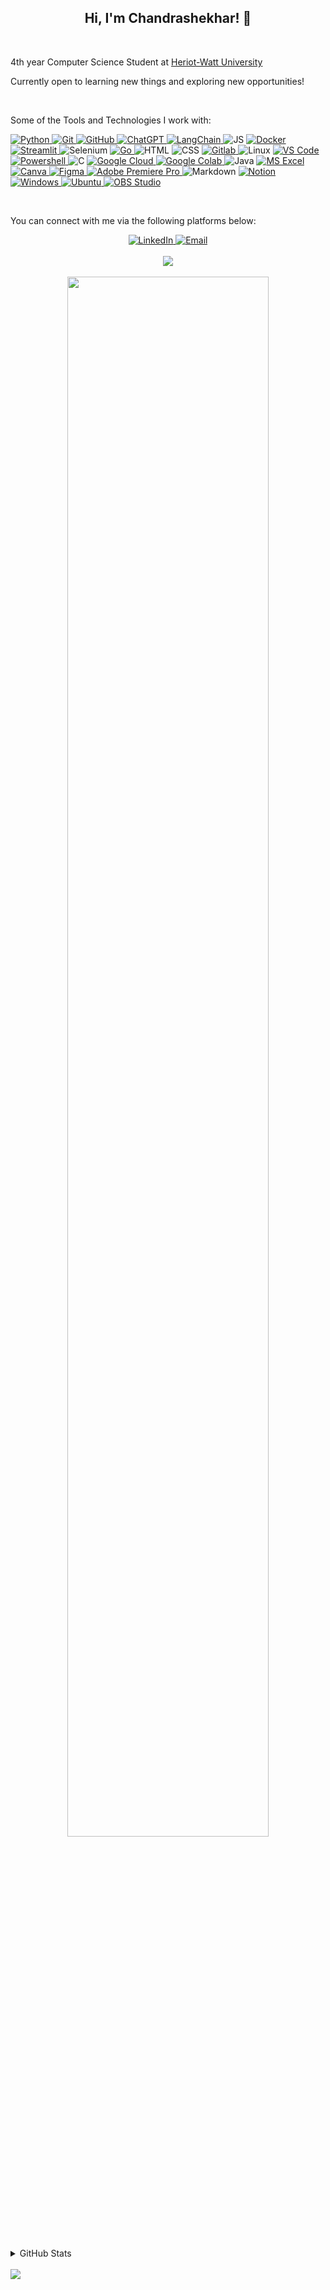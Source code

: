 <!-- Introduction -->
<h2 align="center">Hi, I'm Chandrashekhar! 👋</h2>
<br>
<p>4th year Computer Science Student at <a title="HWU Website" href="https://hw.ac.uk" target="_blank">Heriot-Watt University</a></p>
<p>Currently open to learning new things and exploring new opportunities!</p>
<br>


<!-- Tools and Technologies Section -->
<p>Some of the Tools and Technologies I work with:</p>

<!--
Badges Sample Code (Replace text within <> to the required values)
.
https://img.shields.io/badge/<text>-informational?style=flat&logo=<logoname>&logoColor=white&color=<hexcode>
-->
<p align="left">
    <!-- Python -->
    <a href="https://python.org/">
        <img alt="Python" title="Python Programming Language" src="https://img.shields.io/badge/Python-informational?style=flat&logo=python&logoColor=white&color=3776ab">
    </a>
    <!-- Git -->
    <a href="https://www.git-scm.com">
        <img alt="Git" title="Version Control System" src="https://img.shields.io/badge/Git-informational?style=flat&logo=git&logoColor=white&color=F05032">
    </a>
    <!-- GitHub -->
    <a href="https://www.github.com">
        <img alt="GitHub" src="https://img.shields.io/badge/GitHub-informational?style=flat&logo=github&logoColor=white&color=181717">
    </a>
    <!-- ChatGPT -->
    <a href="https://openai.com/blog/chatgpt/">
        <img alt="ChatGPT" title="ChatGPT" src="https://img.shields.io/badge/ChatGPT-informational?style=flat&logo=OpenAI&logoColor=white&color=00A67E">
    </a>
    <!-- LangChain -->
    <a href="https://www.langchain.com">
        <img alt="LangChain" title="LLM Framework" src="https://img.shields.io/badge/LangChain-informational?style=flat&logo=LangChain&logoColor=white&color=1C3C3C">
    </a>
    <!-- JavaScript -->
    <img alt="JS" title="JavaScript" src="https://img.shields.io/badge/JavaScript-informational?style=flat&logo=javascript&logoColor=black&color=F7DF1E">
    <!-- Docker -->
    <a href="https://www.docker.com/">
        <img alt="Docker" title="An open platform for developing, shipping, and running applications" src="https://img.shields.io/badge/Docker-informational?style=flat&logo=docker&logoColor=white&color=2496ED">
    </a>
    <!-- Streamlit -->
    <a href="https://streamlit.io/">
        <img alt="Streamlit" title="Turns Python scripts into easy Web Apps in minutes" src="https://img.shields.io/badge/Streamlit-informational?style=flat&logo=streamlit&logoColor=white&color=FF4B4B">
    </a>
    <!-- Selenium -->
        <img alt="Selenium" title="Selenium" src="https://img.shields.io/badge/Selenium-informational?style=flat&logo=selenium&logoColor=white&color=43B02A">
    <!-- Go -->
    <a href="https://go.dev">
        <img alt="Go" title="Go Programming Language" src="https://img.shields.io/badge/Go-informational?style=flat&logo=go&logoColor=white&color=00ADD8">
    </a>
    <!-- HTML -->
    <img alt="HTML" title="HyperText Markup Language" src="https://img.shields.io/badge/HTML-informational?style=flat&logo=html5&logoColor=white&color=E34F26">
    <!-- CSS -->
    <img alt="CSS" title="Cascading Style Sheets" src="https://img.shields.io/badge/CSS-informational?style=flat&logo=css3&logoColor=white&color=1572B6">
    <!-- Gitlab -->
    <a href="https://about.gitlab.com/">
        <img alt="Gitlab" src="https://img.shields.io/badge/Gitlab-informational?style=flat&logo=gitlab&logoColor=white&color=FCA121">
    </a>
    <!-- Linux -->
    <img alt="Linux" title="Linux" src="https://img.shields.io/badge/Linux-informational?style=flat&logo=Linux&logoColor=black&color=FCC624">
    <!-- VS Code -->
    <a href="https://code.visualstudio.com/">
        <img alt="VS Code" title="Visual Studio Code" src="https://img.shields.io/badge/VS%20Code-informational?style=flat&logo=visualstudiocode&logoColor=white&color=007ACC">
    </a>
    <!-- Powershell -->
    <a href="https://microsoft.com/PowerShell">
        <img alt="Powershell" title="Powershell" src="https://img.shields.io/badge/PowerShell-informational?style=flat&logo=powershell&logoColor=white&color=5391FE">
    </a>
    <!-- C Programming language -->
    <img alt="C" title="C Programming Language" src="https://img.shields.io/badge/C-informational?style=flat&logo=C&logoColor=black&color=A8B9CC">
    <!-- Google Cloud Platform -->
    <a href="https://cloud.google.com/">
        <img alt="Google Cloud" title="Google Cloud Platform" src="https://img.shields.io/badge/Google%20Cloud-informational?style=flat&logo=google-cloud&logoColor=white&color=4285f4">
    </a>
    <!-- Google Colaboratory -->
    <a href="https://colab.research.google.com/">
        <img alt="Google Colab" title="Google Colaboratory" src="https://img.shields.io/badge/Google%20Colab-informational?style=flat&logo=google-colab&logoColor=white&color=f9ab00">
    </a>
    <!-- Java -->
    <img alt="Java" src="https://img.shields.io/badge/Java-informational?style=flat&logo=Java&logoColor=white&color=007396">
    <!-- Microsoft Excel -->
    <a href="https://www.microsoft.com/en-us/microsoft-365/excel">
        <img alt="MS Excel" title="Microsoft Excel" src="https://img.shields.io/badge/MS%20Excel-informational?style=flat&logo=microsoft-excel&logoColor=white&color=217346">
    </a>
    <!-- Canva -->
    <a href="https://www.canva.com/">
        <img alt="Canva" title="Graphic Design Platform" src="https://img.shields.io/badge/Canva-informational?style=flat&logo=canva&logoColor=white&color=00C4CC&">
    </a>
    <!-- Figma -->
    <a href="https://www.figma.com/">
        <img alt="Figma" title="Prototyping Tool" src="https://img.shields.io/badge/Figma-informational?style=flat&logo=figma&logoColor=white&color=F24E1E&">
    </a>
    <!-- Adobe Premiere Pro CC -->
    <a href="https://www.adobe.com/products/premiere.html">
        <img alt="Adobe Premiere Pro" title="Professional Video Editing Tool by Adobe" src="https://img.shields.io/badge/Adobe%20Premiere%20Pro%20CC-informational?style=flat&logo=Adobe+Premiere+Pro&logoColor=black&color=9999FF">
    </a>
    <!-- Markdown -->
    <img alt="Markdown" title="Markup Language to format text" src="https://img.shields.io/badge/Markdown-informational?style=flat&logo=markdown&logoColor=white&color=000000">
    <!-- Notion -->
    <a href="https://notion.com">
        <img alt="Notion" title="Note-Taking App" src="https://img.shields.io/badge/Notion-informational?style=flat&logo=notion&logoColor=white&color=000000">
    </a>
    <!-- Microsoft Windows OS -->
    <a href="https://www.microsoft.com/en-us/windows">
        <img alt="Windows" src="https://img.shields.io/badge/Windows-informational?style=flat&logo=windows&logoColor=white&color=0078D6">
    </a>
    <!-- Ubuntu OS (Linux) -->
    <a href="https://ubuntu.com/">
        <img alt="Ubuntu" src="https://img.shields.io/badge/Ubuntu-informational?style=flat&logo=ubuntu&logoColor=white&color=E95420">
    </a>
    <!-- OBS -->
    <a href="https://obsproject.com/">
        <img alt="OBS Studio" title="Screen Recording & Livestream Software" src="https://img.shields.io/badge/OBS%20Studio-informational?style=flat&logo=obs-studio&logoColor=white&color=302E31">
    </a>
</p>
<br>


<!-- Contact Info -->
You can connect with me via the following platforms below:
<div align="center">
    <a href="https://www.linkedin.com/in/chandrashekhar-r/">
        <img alt="LinkedIn" title="My LinkedIn Profile" src="https://img.shields.io/badge/LinkedIn-informational?style=for-the-badge&logo=linkedin&logoColor=white&color=0A66C2">
    </a>
    <a href="mailto:cr2007@hw.ac.uk">
        <img alt="Email" title="Drop a mail!" src="https://img.shields.io/badge/Email-informational?style=for-the-badge&logo=microsoft-outlook&logoColor=white&color=0078D4">
    </a>
    <br>
    <br>
    <img src="https://github-readme-streak-stats.herokuapp.com/?user=cr2007&theme=dracula">
    <br>
    <br>
    <a href="https://github.com/cr2007">
        <img width="80%" src="https://gh-widgetbox.vercel.app/api/profile?username=cr2007&data=followers,repositories,stars,commits">
    </a>
</div>

<br>
<br>

<!-- GitHub Stats -->
<details><summary>GitHub Stats</summary>
    <!-- Credit: https://github.com/anuraghazra/github-readme-stats) -->
    <div align="center">
        <img alt="GitHub Stats" src="https://github-readme-stats.vercel.app/api?username=cr2007&theme=draculahide_rank=true">
        <img alt="Most Used Languages" src="https://github-readme-stats.vercel.app/api/top-langs/?username=cr2007&hide_progress=true&theme=dracula">
    </div>
    <p><b>Note:</b> <em>The Top Languages is only a metric to display the languages my public code consist of, and does not reflect experience or skill level.</em></p>
</details>
<br>

<!-- Visitor Badge -->
<a href="https://visitorbadge.io/status?path=https%3A%2F%2Fgithub.com%2Fcr2007">
    <img src="https://api.visitorbadge.io/api/visitors?path=https%3A%2F%2Fgithub.com%2Fcr2007&countColor=%23263759" />
</a>

<!--
**cr2007/cr2007** is a ✨ _special_ ✨ repository because its `README.md` (this file) appears on your GitHub profile.

Here are some ideas to get you started:

- 🔭 I’m currently working on ...
- 🌱 I’m currently learning ...
- 👯 I’m looking to collaborate on ...
- 🤔 I’m looking for help with ...
- 💬 Ask me about ...
- 📫 How to reach me: ...
- 😄 Pronouns: ...
- ⚡ Fun fact: ...
-->
